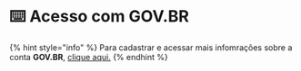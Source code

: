 # ⌨️ Acesso com GOV.BR

{% hint style="info" %}
Para cadastrar e acessar mais infomrações sobre a conta **GOV.BR**, [clique aqui.](https://www.gov.br/governodigital/pt-br/conta-gov-br/conta-gov-br/)&#x20;
{% endhint %}
